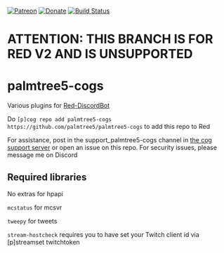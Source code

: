 [![Patreon](https://img.shields.io/badge/My-Patreon-orange.svg)](https://www.patreon.com/palmtree5) [![Donate](https://img.shields.io/badge/Paypal-donate-blue.svg)](https://paypal.me/palmtree5) [![Build Status](https://travis-ci.org/palmtree5/palmtree5-cogs.svg?branch=master)](https://travis-ci.org/palmtree5/palmtree5-cogs)

# ATTENTION: THIS BRANCH IS FOR RED V2 AND IS UNSUPPORTED

# palmtree5-cogs

Various plugins for [Red-DiscordBot](https://github.com/Twentysix26/Red-DiscordBot)

Do `[p]cog repo add palmtree5-cogs https://github.com/palmtree5/palmtree5-cogs` to add this repo to Red

For assistance, post in the support_palmtree5-cogs channel in [the cog support server](https://discord.gg/GET4DVk) or open an issue on this repo. For security issues, please message me on Discord

## Required libraries

No extras for hpapi

`mcstatus` for mcsvr

`tweepy` for tweets

`stream-hostcheck` requires you to have set your Twitch client id via [p]streamset twitchtoken
